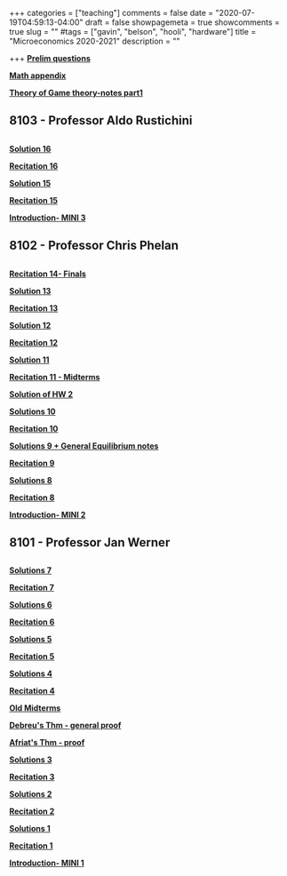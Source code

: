 +++
categories = ["teaching"]
comments = false
date = "2020-07-19T04:59:13-04:00"
draft = false
showpagemeta = true
showcomments = true
slug = ""
#tags = ["gavin", "belson", "hooli", "hardware"]
title = "Microeconomics 2020-2021"
description = ""




+++
**[Prelim questions](/microprelim.pdf)**

**[Math appendix](/mathappendix.pdf)** 

**[Theory of Game theory-notes part1](/gtpart1.pdf)** 

##  8103 - Professor Aldo Rustichini <h2> 
  
  **[Solution 16](/Recitations16_c.pdf)** 
  
  **[Recitation 16](/Recitations16_280121.pdf)** 
  
**[Solution 15](/Recitations15_c.pdf)** 

**[Recitation 15](/Recitations15_210121.pdf)** 

**[Introduction- MINI 3](/intro3.pdf)**

##  8102 - Professor Chris Phelan <h2> 
  
  
 **[Recitation 14- Finals](/finals.pdf)**
  
**[Solution 13](/Recitations13_c.pdf)** 

**[Recitation 13](/Recitations13_101220.pdf)** 

**[Solution 12](/Recitations12_c.pdf)** 

**[Recitation 12](/Recitations12_031220.pdf)** 

**[Solution 11](/Recitations11_c.pdf)** 

**[Recitation 11 - Midterms](/midterms.pdf)**

**[Solution of HW 2](/hw2.pdf)**

**[Solutions 10](/Recitations10_c.pdf)**

**[Recitation 10](/Recitations10_121120.pdf)** 

**[Solutions 9 + General Equilibrium notes](/Recitations9_c.pdf)**

**[Recitation 9](/Recitations9_051120.pdf)**

**[Solutions 8](/Recitations8_c.pdf)**
  
**[Recitation 8](/Recitations8_291020.pdf)** 

 **[Introduction- MINI 2](/intro2.pdf)**
 

##  8101 - Professor Jan Werner <h2> 


**[Solutions 7](/Recitations7_c.pdf)** 

**[Recitation 7](/Recitations7_102120.pdf)** 

**[Solutions 6](/Recitations6_c.pdf)**

**[Recitation 6](/Recitations6_101520.pdf)** 

**[Solutions 5](/Recitations5_c.pdf)**

**[Recitation 5](/Recitations5_100820.pdf)** 

**[Solutions 4](/Recitations4_c.pdf)**

**[Recitation 4](/Recitations4_100120.pdf)** 

**[Old Midterms](/midterm1.pdf)**

**[Debreu's Thm - general proof](/3Debreu.pdf)** 

**[Afriat's Thm - proof](/3Afriat.pdf)** 

**[Solutions 3](/Recitations3_c.pdf)**

**[Recitation 3](/Recitations3_092420.pdf)** 

**[Solutions 2](/Recitations2_c.pdf)**

**[Recitation 2](/Recitations2_091720.pdf)**

**[Solutions 1](/Recitations1_c.pdf)**

**[Recitation 1](/Recitations1_091020.pdf)** 

**[Introduction- MINI 1](/intro.pdf)**
